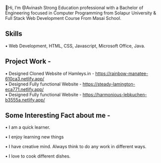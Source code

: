  👋Hi, I’m @Avinash 
 Strong Education professional with a Bachelor of Engineering focused in Computer Programming from Solapur University & Full Stack Web Development Course From Masai       School.

## Skills 

•   Web Development, HTML, CSS, Javascript, Microsoft Office, Java.

## Project Work -

•   Designed Cloned Website of Hamleys.in - https://rainbow-manatee-610ca3.netlify.app/                                                                                        
•   Designed Fully functional Website - https://steady-lamington-eca771.netlify.app/                                                                                                                 
•   Designed Fully functional Website - https://harmonious-lebkuchen-b3555a.netlify.app/

## Some Interesting Fact about me -

•   I am a quick learner.

•   I enjoy learning new things

•   I have creative mind. Always think to do any work in different ways.

•   I love to cook different dishes.

